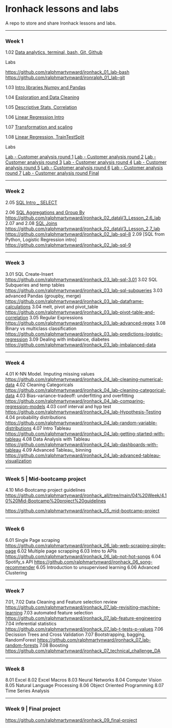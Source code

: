 # Ironhack lessons and labs
A repo to store and share Ironhack lessons and labs.
______________________
### **Week 1** 

1.02 [Data analytics, terminal, bash, Git, Github](https://github.com/ralphmartynward/ironhack_all/tree/main/01%20Week/DAY1)

Labs

https://github.com/ralphmartynward/ironhack_01_lab-bash
https://github.com/ralphmartynward/ironralph_01_lab-git 

1.03 [Intro libraries Numpy and Pandas](https://github.com/ralphmartynward/ironhack_all/tree/main/01%20Week/1.03%20Intro%20libraries%20Numpy%20and%20Pandas)

1.04 [Exploration and Data Cleaning](https://github.com/ralphmartynward/ironhack_all/tree/main/01%20Week/1.04%20Exploration%20and%20Data%20Cleaning)

1.05 [Descriptive Stats, Correlation](https://github.com/ralphmartynward/ironhack_all/tree/main/01%20Week/1.05%20Descriptive%20Stats%2C%20Correlation)

1.06 [Linear Regression Intro](https://github.com/ralphmartynward/ironhack_all/tree/main/01%20Week/1.06%20Linear%20Regression%20Intro)

1.07 [Transformation and scaling](https://github.com/ralphmartynward/ironhack_all/tree/main/01%20Week/1.07%20Transformation%20and%20scaling)

1.08 [Linear Regression, TrainTestSplit](https://github.com/ralphmartynward/ironhack_all/tree/main/01%20Week/1.08%20Linear%20Regression%2C%20TrainTestSplit)

Labs

[Lab - Customer analysis round 1](https://github.com/ralphmartynward/ironhack_01_lab-customer-analysis-round-1)
[Lab - Customer analysis round 2](https://github.com/ralphmartynward/ironhack_01_lab-customer-analysis-round-2)
[Lab - Customer analysis round 3](https://github.com/ralphmartynward/ironhack_01_lab-customer-analysis-round-3)
[Lab - Customer analysis round 4](https://github.com/ralphmartynward/ironhack_01_lab-customer-analysis-round-4)
[Lab - Customer analysis round 5](https://github.com/ralphmartynward/ironhack_01_lab-customer-analysis-round-5)
[Lab - Customer analysis round 6](https://github.com/ralphmartynward/ironhack_01_lab-customer-analysis-round-6)
[Lab - Customer analysis round 7](https://github.com/ralphmartynward/ironhack_01_lab-customer-analysis-round-7)
[Lab - Customer analysis round Final](https://github.com/ralphmartynward/ironhack_01_lab-customer-analysis-final-round)

______________________
### **Week 2** 

2.05 [SQL Intro _ SELECT](https://github.com/ralphmartynward/ironhack_all/tree/main/02%20Week/2.05%20SQL%20Intro%20_%20SELECT)

2.06 [SQL Aggregations and Group By](https://github.com/ralphmartynward/ironhack_all/tree/main/02%20Week/2.06%20SQL%20Aggregations%20and%20Group%20By)
https://github.com/ralphmartynward/ironhack_02_dataV3_Lesson_2.6_lab
2.07 and 2.08 [SQL Joins](https://github.com/ralphmartynward/ironhack_all/tree/main/02%20Week/2.07%20and%202.08%20SQL%20Joins)
https://github.com/ralphmartynward/ironhack_02_dataV3_Lesson_2.7_lab
https://github.com/ralphmartynward/ironhack_02_lab-sql-8
2.09 [SQL from Python, Logistic Regression intro]
https://github.com/ralphmartynward/ironhack_02_lab-sql-9

______________________
### **Week 3** 

3.01 SQL Create-Insert
https://github.com/ralphmartynward/ironhack_03_lab-sql-3.01
3.02 SQL Subqueries and temp tables
https://github.com/ralphmartynward/ironhack_03_lab-sql-subqueries
3.03 advanced Pandas (groupby, merge)
https://github.com/ralphmartynward/ironhack_03_lab-dataframe-calculations
3.04 melt, pivot and pivot_table
https://github.com/ralphmartynward/ironhack_03_lab-pivot-table-and-correlation
3.05 Regular Expressions
https://github.com/ralphmartynward/ironhack_03_lab-advanced-regex
3.08 Binary vs multiclass classification
https://github.com/ralphmartynward/ironhack_03_lab-predictions-logistic-regression
3.09 Dealing with imbalance, diabetes
https://github.com/ralphmartynward/ironhack_03_lab-imbalanced-data

______________________
### **Week 4** 

4.01 K-NN Model. Imputing missing values
https://github.com/ralphmartynward/ironhack_04_lab-cleaning-numerical-data
4.02 Cleaning Categoricals
https://github.com/ralphmartynward/ironhack_04_lab-cleaning-categorical-data
4.03 Bias-variance-tradeoff: underfitting and overfitting
https://github.com/ralphmartynward/ironhack_04_lab-comparing-regression-models
4.03 conf interval and hyp test
https://github.com/ralphmartynward/ironhack_04_lab-Hypothesis-Testing
4.04 probability distributions
https://github.com/ralphmartynward/ironhack_04_lab-random-variable-distributions
4.07 Intro Tableau
https://github.com/ralphmartynward/ironhack_04_lab-getting-started-with-tableau
4.08 Data Analysis with Tableau
https://github.com/ralphmartynward/ironhack_04_lab-dashboards-with-tableau
4.09 Advanced Tableau_ binning
https://github.com/ralphmartynward/ironhack_04_lab-advanced-tableau-visualization

______________________
### **Week 5** | Mid-bootcamp project

4.10 Mid-Bootcamp project guidelines
https://github.com/ralphmartynward/ironhack_all/tree/main/04%20Week/4.10%20Mid-Bootcamp%20project%20guidelines

https://github.com/ralphmartynward/ironhack_05_mid-bootcamp-project

______________________
### **Week 6** 

6.01 Single Page scraping
https://github.com/ralphmartynward/ironhack_06_lab-web-scraping-single-page
6.02 Multiple page scrapping
6.03 Intro to APIs
https://github.com/ralphmartynward/ironhack_06_lab-not-hot-songs
6.04 Spotify_s API
https://github.com/ralphmartynward/ironhack_06_song-recommender
6.05 Introduction to unsupervised learning
6.06 Advanced Clustering

______________________
### **Week 7** 

7.01, 7.02 Data Cleaning and Feature selection review
https://github.com/ralphmartynward/ironhack_07_lab-revisiting-machine-learning
7.03 automated feature selection
https://github.com/ralphmartynward/ironhack_07_lab-feature-engineering
7.04 inferential statistics
https://github.com/ralphmartynward/ironhack_07_lab-t-tests-p-values
7.06 Decission Trees and Cross Validation
7.07 Bootstrapping, bagging, RandomForest
https://github.com/ralphmartynward/ironhack_07_lab-random-forests
7.08 Boosting
https://github.com/ralphmartynward/ironhack_07_technical_challenge_DA

______________________
### **Week 8** 

8.01 Excel
8.02 Excel Macros
8.03 Neural Networks
8.04 Computer Vision
8.05 Natural Language Processing
8.06 Object Oriented Programming
8.07 Time Series Analysis

______________________
### **Week 9** | Final project

https://github.com/ralphmartynward/ironhack_09_final-project
